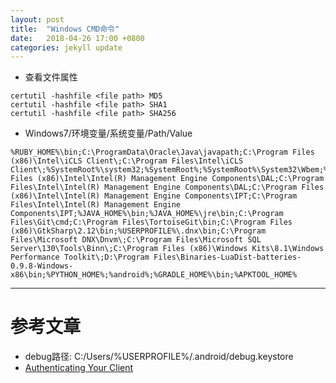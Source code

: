 ```yaml
---
layout: post
title:  "Windows CMD命令"
date:   2018-04-26 17:00 +0800
categories: jekyll update
---
```

* 查看文件属性
```
certutil -hashfile <file path> MD5
certutil -hashfile <file path> SHA1
certutil -hashfile <file path> SHA256
```

* Windows7/环境变量/系统变量/Path/Value
```
%RUBY_HOME%\bin;C:\ProgramData\Oracle\Java\javapath;C:\Program Files (x86)\Intel\iCLS Client\;C:\Program Files\Intel\iCLS Client\;%SystemRoot%\system32;%SystemRoot%;%SystemRoot%\System32\Wbem;%SYSTEMROOT%\System32\WindowsPowerShell\v1.0\;C:\Program Files (x86)\Intel\Intel(R) Management Engine Components\DAL;C:\Program Files\Intel\Intel(R) Management Engine Components\DAL;C:\Program Files (x86)\Intel\Intel(R) Management Engine Components\IPT;C:\Program Files\Intel\Intel(R) Management Engine Components\IPT;%JAVA_HOME%\bin;%JAVA_HOME%\jre\bin;C:\Program Files\Git\cmd;C:\Program Files\TortoiseGit\bin;C:\Program Files (x86)\GtkSharp\2.12\bin;%USERPROFILE%\.dnx\bin;C:\Program Files\Microsoft DNX\Dnvm\;C:\Program Files\Microsoft SQL Server\130\Tools\Binn\;C:\Program Files (x86)\Windows Kits\8.1\Windows Performance Toolkit\;D:\Program Files\Binaries-LuaDist-batteries-0.9.8-Windows-x86\bin;%PYTHON_HOME%;%android%;%GRADLE_HOME%\bin;%APKTOOL_HOME%
```
---

# 参考文章
* debug路径: C:/Users/%USERPROFILE%/.android/debug.keystore
* [Authenticating Your Client][Authenticating_Your_Client]

[Authenticating_Your_Client]: https://developers.google.com/android/guides/client-auth?hl=zh-cn